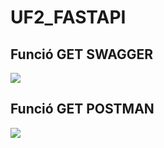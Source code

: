 # UF2_FASTAPI

## Funció GET SWAGGER
![](ACTIVITAT_8/Swaggerget.png)

## Funció GET POSTMAN
![](ACTIVITAT_8/Postmanget.png)